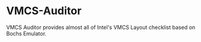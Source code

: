 # VMCS-Auditor
VMCS Auditor provides almost all of Intel's VMCS Layout checklist based on Bochs Emulator.
